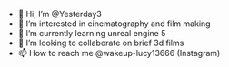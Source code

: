 - 👋 Hi, I’m @Yesterday3
- 👀 I’m interested in cinematography and film making
- 🌱 I’m currently learning unreal engine 5
- 💞️ I’m looking to collaborate on brief 3d films 
- 📫 How to reach me @wakeup-lucy13666 (Instagram)

<!---
Yesterday3/Yesterday3 is a ✨ special ✨ repository because its `README.md` (this file) appears on your GitHub profile.
You can click the Preview link to take a look at your changes.
--->

